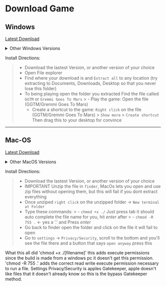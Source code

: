 # Download Game

## Windows

<a href="https://github.com/Jacobchestnut16/GremmiGoesToMars/raw/refs/heads/master/downloads/Windows/Alpha10.zip" title="ZIP file download">Latest Download</a>

<details>
  <summary>Other Windows Versions</summary>

- <a href="https://github.com/Jacobchestnut16/GremmiGoesToMars/raw/refs/heads/master/downloads/Windows/Alpha1.zip">Alpha 1</a>
- <a href="https://github.com/Jacobchestnut16/GremmiGoesToMars/raw/refs/heads/master/downloads/Windows/Alpha2.zip">Alpha 2</a>
- <a href="https://github.com/Jacobchestnut16/GremmiGoesToMars/raw/refs/heads/master/downloads/Windows/Alpha3.zip">Alpha 3</a>
- <a href="https://github.com/Jacobchestnut16/GremmiGoesToMars/raw/refs/heads/master/downloads/Windows/Alpha4.zip">Alpha 4</a>
- <a href="https://github.com/Jacobchestnut16/GremmiGoesToMars/raw/refs/heads/master/downloads/Windows/Alpha5.zip">Alpha 5</a>
- <a href="https://github.com/Jacobchestnut16/GremmiGoesToMars/raw/refs/heads/master/downloads/Windows/Alpha6.zip">Alpha 6</a>
- <a href="https://github.com/Jacobchestnut16/GremmiGoesToMars/raw/refs/heads/master/downloads/Windows/Alpha7.zip">Alpha 7</a>
- <a href="https://github.com/Jacobchestnut16/GremmiGoesToMars/raw/refs/heads/master/downloads/Windows/Alpha8.zip">Alpha 8</a>
- <a href="https://github.com/Jacobchestnut16/GremmiGoesToMars/raw/refs/heads/master/downloads/Windows/Alpha9.zip">Alpha 9</a>
- <a href="https://github.com/Jacobchestnut16/GremmiGoesToMars/raw/refs/heads/master/downloads/Windows/Alpha10.zip">Alpha 10</a>

</details>

Install Directions:

> - Download the lastest Version, or another version of your choice
> - Open File explorer
> - Find where your download is and `Extract all` to any location (try extracting to Documents, Downloads, Desktop so that you never lose this folder)
> - To being playing open the folder you extracted Find the file called `GGTM` or `Gremmi Goes To Mars`
    >     - Play the game: Open the file (GGTM/Gremmi Goes To Mars)
>     - Create a shortcut to the game: `Right click` on the file (GGTM/Gremmi Goes To Mars) > `Show more` > `Create shortcut` Then drag this to your desktop for convince

---

## Mac-OS

<a href="https://github.com/Jacobchestnut16/GremmiGoesToMars/raw/refs/heads/master/downloads/Mac/Alpha9.zip">Latest Download</a>

<details>
  <summary>Other MacOS Versions</summary>

- <a href="https://github.com/Jacobchestnut16/GremmiGoesToMars/raw/refs/heads/master/downloads/Mac/Alpha3.zip">Alpha 3</a>
- <a href="https://github.com/Jacobchestnut16/GremmiGoesToMars/raw/refs/heads/master/downloads/Mac/Alpha4.zip">Alpha 4</a>
- <a href="https://github.com/Jacobchestnut16/GremmiGoesToMars/raw/refs/heads/master/downloads/Mac/Alpha9.zip">Alpha 9</a>

</details>

Install Directions:

> - Download the lastest Version, or another version of your choice
> - IMPORTANT Unzip the file in `finder`, MacOs lets you open and use zip files without opening them, but this will fail if you dont extract everything
> - Once unziped `right click` on the unzipped folder -> `New terminal at Folder`
> - Type these commands:
    >     - `chmod +x ./` Just press tab it should auto complete the file name for you, hit _enter_ after
    >     - `chmod -R 755 .` <- yes a '.' and Press _enter_
> - Go back to finder open the folder and click on the file it will fail to open
> - Go to `settings` -> `Privacy/Security`, scroll to the bottom and you'll see the file there and a button that says `open anyway` press this

What this all did 'chmod +x ./[filename]' this adds execute permissions since the build is made from a windows pc it doesn't get this permission.
'chmod -R 755 .' adds the correct read write execute permission necessary to run a file.
Settings Privacy/Security is apples Gatekeeper, apple doesn't like files that it doesn't already know so this is the bypass Gatekeeper method.
